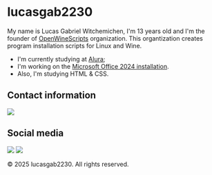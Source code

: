 # lucasgab2230

My name is Lucas Gabriel Witchemichen, I'm 13 years old and I'm the founder of [OpenWineScripts](https://github.com/OpenWineScripts) organization. This organtization creates program installation scripts for Linux and Wine.

- I'm currently studying at [Alura](https://www.alura.com.br);
- I'm working on the [Microsoft Office 2024 installation](https://github.com/OpenWineScripts/install-office2024-on-ubuntu).
- Also, I'm studying HTML & CSS.

## Contact information

<a href="https://api.whatsapp.com/send?phone=5542988442535"><img src="https://img.shields.io/badge/WhatsApp-25D366?style=for-the-badge&logo=whatsapp&logoColor=white"></a>

## Social media
<a href="https://github.com/lucasgab2230"><img src="https://img.shields.io/badge/GitHub-100000?style=for-the-badge&logo=github&logoColor=white"></a>
<a href="https://www.youtube.com/@LuwiDev"><img src="https://img.shields.io/badge/YouTube-FF0000?style=for-the-badge&logo=youtube&logoColor=white"></a>

&copy; 2025 lucasgab2230. All rights reserved.
